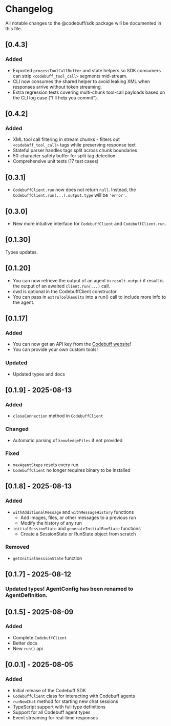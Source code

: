 # Changelog

All notable changes to the @codebuff/sdk package will be documented in this file.

## [0.4.3]

### Added

- Exported `processToolCallBuffer` and state helpers so SDK consumers can strip `<codebuff_tool_call>` segments mid-stream.
- CLI now consumes the shared helper to avoid leaking XML when responses arrive without token streaming.
- Extra regression tests covering multi-chunk tool-call payloads based on the CLI log case ("I'll help you commit").

## [0.4.2]

### Added

- XML tool call filtering in stream chunks - filters out `<codebuff_tool_call>` tags while preserving response text
- Stateful parser handles tags split across chunk boundaries
- 50-character safety buffer for split tag detection
- Comprehensive unit tests (17 test cases)

## [0.3.1]

- `CodebuffClient.run` now does not return `null`. Instead, the `CodebuffClient.run(...).output.type` will be `'error'`.

## [0.3.0]

- New more intuitive interface for `CodebuffClient` and `CodebuffClient.run`.

## [0.1.30]

Types updates.

## [0.1.20]

- You can now retrieve the output of an agent in `result.output` if result is the output of an awaited `client.run(...)` call.
- cwd is optional in the CodebuffClient constructor.
- You can pass in `extraToolResults` into a run() call to include more info to the agent.

## [0.1.17]

### Added

- You can now get an API key from the [Codebuff website](https://www.codebuff.com/profile?tab=api-keys)!
- You can provide your own custom tools!

### Updated

- Updated types and docs

## [0.1.9] - 2025-08-13

### Added

- `closeConnection` method in `CodebuffClient`

### Changed

- Automatic parsing of `knowledgeFiles` if not provided

### Fixed

- `maxAgentSteps` resets every run
- `CodebuffClient` no longer requires binary to be installed

## [0.1.8] - 2025-08-13

### Added

- `withAdditionalMessage` and `withMessageHistory` functions
  - Add images, files, or other messages to a previous run
  - Modify the history of any run
- `initialSessionState` and `generateInitialRunState` functions
  - Create a SessionState or RunState object from scratch

### Removed

- `getInitialSessionState` function

## [0.1.7] - 2025-08-12

### Updated types! AgentConfig has been renamed to AgentDefinition.

## [0.1.5] - 2025-08-09

### Added

- Complete `CodebuffClient`
- Better docs
- New `run()` api

## [0.0.1] - 2025-08-05

### Added

- Initial release of the Codebuff SDK
- `CodebuffClient` class for interacting with Codebuff agents
- `runNewChat` method for starting new chat sessions
- TypeScript support with full type definitions
- Support for all Codebuff agent types
- Event streaming for real-time responses

